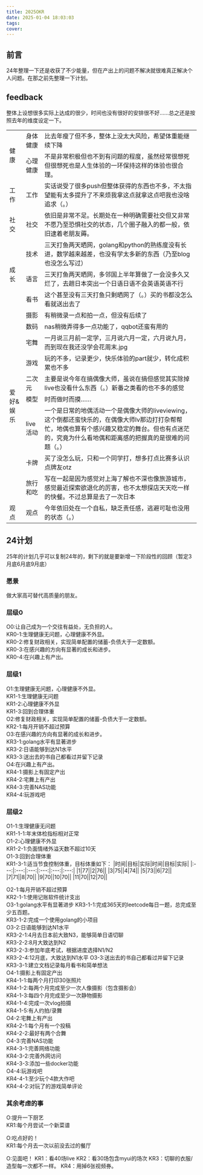 ```yaml
---
title: 2025OKR
date: 2025-01-04 18:03:03
tags:
cover:
---
```

## 前言
24年整理一下还是收获了不少能量，但在产出上的问题不解决就很难真正解决个人问题。在那之前先整理一下计划。  
## feedback
整体上设想很多实际上达成的很少，时间也没有很好的安排很不好……总之还是按照去年的维度设定一下。
<table><tr><td rowspan="2">健康</td><td>身体健康</td>
<td>比去年瘦了但不多，整体上没太大风险，希望体重能继续下降</td>
</tr><tr><td>心理健康</td>
<td>不是非常积极但也不到有问题的程度，虽然经常很想死但很想死也是人生体验的一环保持这样的体验也很合理。</td>
</tr><tr><td>工作</td><td>工作</td>
<td>实话说受了很多push但整体获得的东西也不多，不太指望能有太多提升了不来烦我拿这点就拿这点吧我也没啥追求（。）</td>
</tr><tr><td>社交</td><td>社交</td>
<td>依旧是非常不足。长期处在一种明确需要社交但又非常不愿乃至恐惧社交的状态，几个圈子融入的都一般，依旧逮着老朋友薅。</td>
</tr><tr><td rowspan="3">成长</td><td>技术</td>
<td>三天打鱼两天晒网，golang和python的熟练度没有长进，数学越来越差，也没有学太多新的东西（乃至blog也没怎么写过）</td>
</tr><tr><td>语言</td>
<td>三天打鱼两天晒网，多邻国上半年算做了一会没多久又烂了，去趟日本突出一个日语日语不会英语英语不行</td>
</tr><tr><td>看书</td>
<td>这个甚至没有三天打鱼只剩晒网了（。）买的书都没怎么看就送出去了</td>
</tr><tr><td rowspan="9">爱好&娱乐</td><td>摄影</td>
<td>有稍微录一点和拍一点，但没有后续了</td>
</tr><tr><td>数码</td>
<td>nas稍微弄得多一点功能了，qqbot还蛮有用的</td>
</tr><tr><td>宅舞</td>
<td>一月说三月前一定学，三月说六月一定，六月说九月，而到现在我还没学会花周末.jpg</td>
</tr><tr><td>游戏</td>
<td>玩的不多，记录更少，快乐体验的part就少，转化成积累也不多</td>
</tr><tr><td>二次元</td>
<td>主要是说今年在搞偶像大师，虽说在搞但感觉其实除掉live也没看什么东西（。）新番之类看的也不多的感觉</td>
</tr><tr><td>模型</td>
<td>时而做时而摸……</td>
</tr><tr><td>live活动</td>
<td>一个是日常的地偶活动一个是偶像大师的liveviewing，这个倒都还蛮快乐的，在偶像大师lv那边打打杂帮帮忙，地偶也算有个感兴趣又稳定的舞台。但也有点迷茫的，究竟为什么看地偶和距离感的把握真的是很难的问题（。）</td>
</tr><tr><td>卡牌</td>
<td>买了没怎么玩，只和一个同学打，想多打点比赛多认识点牌友otz</td>
</tr><tr><td>旅行和吃</td>
<td>写在一起是因为感觉对上海了解也不深也像旅游城市，感觉最近探索欲退化的厉害，也不太想探店天天吃一样的快餐。不过总算是去了一次日本</td>
</tr><tr><td>观点</td><td>观点</td>
<td>今年依旧处在一个自私，缺乏责任感，逃避可耻也没用的状态（。）</td>
</tr></table>

## 24计划
25年的计划几乎可以复制24年的，剩下的就是要新增一下阶段性的回顾（暂定3月底6月底9月底）  
### 愿景
做大家高可替代高质量的朋友。  
### 层级0
O0:让自己成为一个交往有益处，无负担的人。  
KR0-1:生理健康无问题，心理健康不外显。  
KR0-2:修复财政相关，实现简单配置的储蓄-负债大于一定数额。  
KR0-3:在感兴趣的方向有显著的成长和进步。  
KR0-4:在兴趣上有产出。  
### 层级1
O1:生理健康无问题，心理健康不外显。  
KR1-1:生理健康无问题  
KR1-2:心理健康不外显  
KR1-3:回到合理体重  
O2:修复财政相关，实现简单配置的储蓄-负债大于一定数额。  
KR2-1:每月开销不超过预算  
O3:在感兴趣的方向有显著的成长和进步。  
KR3-1:golang水平有显著进步  
KR3-2:日语能够到达N1水平  
KR3-3:送出去的书自己都看过并留下记录  
O4:在兴趣上有产出。  
KR4-1:摄影上有固定产出  
KR4-2:宅舞上有产出  
KR4-3:完善NAS功能  
KR4-4:玩游戏吧
### 层级2
O1-1:生理健康无问题  
KR1-1-1:年末体检指标相对正常  
O1-2:心理健康不外显  
KR1-2-1:负面情绪外溢天数不超过10天  
O1-3:回到合理体重  
KR1-3-1:适当节食控制体重，目标体重如下： 
|时间|目标|实际|时间|目标|实际| 
|:---:|:---:|:---:|:---:|:---:|:---:|
|1|77||2|76||
|3|75||4|74||
|5|73||6|72||
|7|71||8|70||
|9|70||10|70||
|11|70||12|70||

O2-1:每月开销不超过预算  
KR2-1-1:使用记账软件统计支出  
O3-1:golang水平有显著进步
KR3-1-1:完成365天的leetcode每日一题，总完成至少五百题。  
KR3-1-2:完成一个使用golang的小项目  
O3-2:日语能够到达N1水平  
KR3-2-1:4月去日本前大致N3，能够简单日语切聊  
KR3-2-2:8月大致达到N2  
KR3-2-3:参加年底考试，根据进度选择N1/N2  
KR3-2-4:12月底，大致达到N1水平 
O3-3:送出去的书自己都看过并留下记录  
KR3-3-1:建立文档记录每月看书和简单想法  
O4-1:摄影上有固定产出  
KR4-1-1:每两个月打印30张照片  
KR4-1-2:每两个月完成至少一次人像摄影（包含摄影会）  
KR4-1-3:每四个月完成至少一次静物摄影  
KR4-1-4:完成一次vlog拍摄    
KR4-1-5:有人约拍/录舞  
O4-2:宅舞上有产出  
KR4-2-1:每个月有一个投稿  
KR4-2-2:最好有两个合舞  
O4-3:完善NAS功能  
KR4-3-1:完善网络功能  
KR4-3-2:完善外网访问  
KR4-3-3:添加一些docker功能  
O4-4:玩游戏吧  
KR4-4-1:至少玩个4款大作吧  
KR4-4-2:对玩了的游戏简单评论  

### 其余考虑的事
O:提升一下厨艺  
KR1:每个月尝试一个新菜谱  
  
O:吃点好的！  
KR1:每个月去一次以前没去过的餐厅

O:见面吧！
KR1：看40场live
KR2：看30场包含myui的场次
KR3：切聊的衣服/造型每一次都不一样。
KR4：用掉6张视频券。